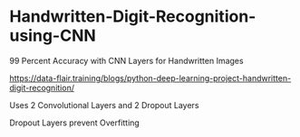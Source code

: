 # Handwritten-Digit-Recognition-using-CNN
99 Percent Accuracy with CNN Layers for Handwritten Images


https://data-flair.training/blogs/python-deep-learning-project-handwritten-digit-recognition/

Uses 2 Convolutional Layers and 2 Dropout Layers


Dropout Layers prevent Overfitting
